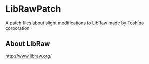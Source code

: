 # LibRawPatch
A patch files about slight modifications to LibRaw made by Toshiba corporation.
## About LibRaw

http://www.libraw.org/
